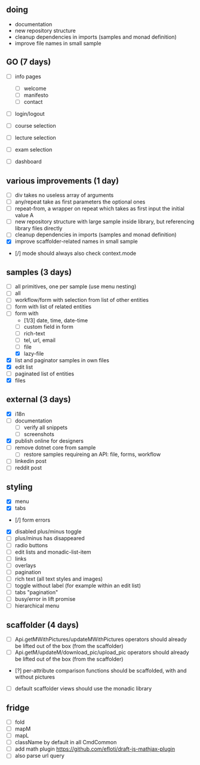 ## doing
- documentation
- new repository structure
- cleanup dependencies in imports (samples and monad definition)
- improve file names in small sample

## GO (7 days)
- [ ] info pages
  - [ ] welcome
  - [ ] manifesto
  - [ ] contact
- [ ] login/logout
- [ ] course selection
- [ ] lecture selection
- [ ] exam selection
- [ ] dashboard


## various improvements (1 day)
- [ ] div takes no useless array of arguments
- [ ] any/repeat take as first parameters the optional ones
- [ ] repeat-from, a wrapper on repeat which takes as first input the initial value A
- [ ] new repository structure with large sample inside library, but referencing library files directly
- [ ] cleanup dependencies in imports (samples and monad definition)
- [x] improve scaffolder-related names in small sample
- [/] mode should always also check context.mode

## samples (3 days)
- [ ] all primitives, one per sample (use menu nesting)
- [ ] all
- [ ] workflow/form with selection from list of other entities
- [ ] form with list of related entities
- [ ] form with
  - [1/3] date, time, date-time
  - [ ] custom field in form
  - [ ] rich-text
  - [ ] tel, url, email
  - [ ] file
  - [x] lazy-file
- [x] list and paginator samples in own files
- [x] edit list
- [ ] paginated list of entities
- [x] files

## external (3 days)
- [x] i18n
- [ ] documentation
  - [ ] verify all snippets
  - [ ] screenshots
- [x] publish online for designers
- [ ] remove dotnet core from sample
  - [ ] restore samples requireing an API: file, forms, workflow
- [ ] linkedin post
- [ ] reddit post

## styling
- [x] menu
- [x] tabs
- [/] form errors
- [x] disabled plus/minus toggle
- [ ] plus/minus has disappeared
- [ ] radio buttons
- [ ] edit lists and monadic-list-item
- [ ] links
- [ ] overlays
- [ ] pagination
- [ ] rich text (all text styles and images)
- [ ] toggle without label (for example within an edit list)
- [ ] tabs "pagination"
- [ ] busy/error in lift promise
- [ ] hierarchical menu

##  scaffolder (4 days)
- [ ] Api.getMWithPictures/updateMWithPictures operators should already be lifted out of the box (from the scaffolder)
- [ ] Api.getM/updateM/download_pic/upload_pic operators should already be lifted out of the box (from the scaffolder)
- [?] per-attribute comparison functions should be scaffolded, with and without pictures
- [ ] default scaffolder views should use the monadic library

## fridge
- [ ] fold
- [ ] mapM
- [ ] mapL
- [ ] className by default in all CmdCommon
- [ ] add math plugin https://github.com/efloti/draft-js-mathjax-plugin
- [ ] also parse url query
